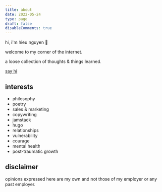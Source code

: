 ```yaml
---
title: about
date: 2022-05-24
type: page
draft: false
disableComments: true
---
```


hi, i'm hieu nguyen 🌻 

welcome to my corner of the internet. 

a loose collection of thoughts & things learned.

[say hi](https://www.linkedin.com/in/hieu6/)

## interests

- philosophy
- poetry
- sales & marketing
- copywriting
- jamstack 
- hugo
- relationships
- vulnerability
- courage
- mental health
- post-traumatic growth


## disclaimer
opinions expressed here are my own and not those of my employer or any past employer.

